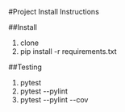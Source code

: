#Project Install Instructions

##Install

1. clone
2. pip install -r requirements.txt

##Testing

1. pytest
2. pytest --pylint
2. pytest --pylint --cov
